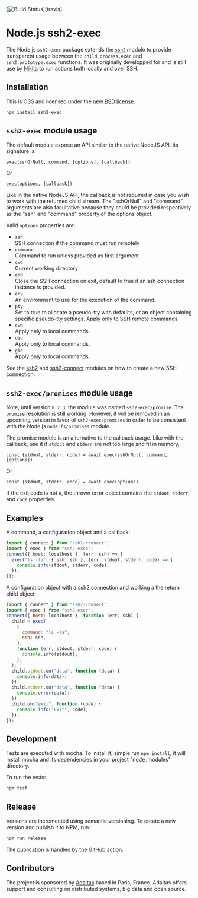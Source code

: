 [![Build Status](https://secure.travis-ci.org/adaltas/node-ssh2-exec.svg)][travis]

# Node.js ssh2-exec

The Node.js `ssh2-exec` package extends the [`ssh2`][ssh2] module to provide transparent usage between the `child_process.exec` and `ssh2.prototype.exec` functions. It was originally developped for and is still use by [Nikita](https://nikita.js.org) to run actions both locally and over SSH.

## Installation

This is OSS and licensed under the [new BSD license][license].

```bash
npm install ssh2-exec
```

## `ssh2-exec` module usage

The default module expose an API similar to the native NodeJS API. Its signature is:

`exec(sshOrNull, command, [options], [callback])`

Or

`exec(options, [callback])`

Like in the native NodeJS API, the callback is not required in case you wish to work with the returned child stream. The "sshOrNull" and "command" arguments are also facultative because they could be provided respectively as the "ssh" and "command" property of the options object.

Valid `options` properties are:

- `ssh`  
  SSH connection if the command must run remotely
- `command`  
  Command to run unless provided as first argument
- `cwd`  
  Current working directory
- `end`  
  Close the SSH connection on exit, default to true if an ssh connection instance is provided.
- `env`  
  An environment to use for the execution of the command.
- `pty`  
  Set to true to allocate a pseudo-tty with defaults, or an object containing specific pseudo-tty settings. Apply only to SSH remote commands.
- `cwd`  
  Apply only to local commands.
- `uid`  
  Apply only to local commands.
- `gid`  
  Apply only to local commands.

See the [ssh2] and [ssh2-connect] modules on how to create a new SSH connection.

## `ssh2-exec/promises` module usage

Note, until version `0.7.3`, the module was named `ssh2-exec/promise`. The `promise` resolution is still working. However, it will be removed in an upcoming version in favor of `ssh2-exec/promises` in order to be consistent with the Node.js `node:fs/promises` module.

The promise module is an alternative to the callback usage. Like with the callback, use it if `stdout` and `stderr` are not too large and fit in memory.

`const {stdout, stderr, code} = await exec(sshOrNull, command, [options])`

Or

`const {stdout, stderr, code} = await exec(options)`

If the exit code is not `0`, the thrown error object contains the `stdout`, `stderr`, and `code` properties.

## Examples

A command, a configuration object and a callback:

```js
import { connect } from "ssh2-connect";
import { exec } from "ssh2-exec";
connect({ host: localhost }, (err, ssh) => {
  exec("ls -la", { ssh: ssh }, (err, stdout, stderr, code) => {
    console.info(stdout, stderr, code);
  });
});
```

A configuration object with a ssh2 connection and working a the return child object:

```js
import { connect } from "ssh2-connect";
import { exec } from "ssh2-exec";
connect({ host: localhost }, function (err, ssh) {
  child = exec(
    {
      command: "ls -la",
      ssh: ssh,
    },
    function (err, stdout, stderr, code) {
      console.info(stdout);
    },
  );
  child.stdout.on("data", function (data) {
    console.info(data);
  });
  child.stderr.on("data", function (data) {
    console.error(data);
  });
  child.on("exit", function (code) {
    console.info("Exit", code);
  });
});
```

## Development

Tests are executed with mocha. To install it, simple run `npm install`, it will install mocha and its dependencies in your project "node_modules" directory.

To run the tests:

```bash
npm test
```

## Release

Versions are incremented using semantic versioning. To create a new version and publish it to NPM, run:

```bash
npm run release
```

The publication is handled by the GitHub action.

## Contributors

The project is sponsored by [Adaltas](https://www.adaltas.com) based in Paris, France. Adaltas offers support and consulting on distributed systems, big data and open source.

[ssh2]: https://github.com/mscdex/ssh2
[ssh2-connect]: https://github.com/adaltas/node-ssh2-connect
[license]: https://github.com/adaltas/node-ssh2-exec/blob/master/LICENSE.md
